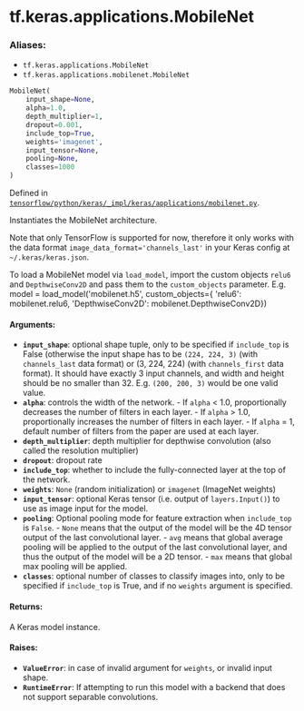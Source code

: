 <div itemscope itemtype="http://developers.google.com/ReferenceObject">
<meta itemprop="name" content="tf.keras.applications.MobileNet" />
</div>

# tf.keras.applications.MobileNet

### Aliases:

* `tf.keras.applications.MobileNet`
* `tf.keras.applications.mobilenet.MobileNet`

``` python
MobileNet(
    input_shape=None,
    alpha=1.0,
    depth_multiplier=1,
    dropout=0.001,
    include_top=True,
    weights='imagenet',
    input_tensor=None,
    pooling=None,
    classes=1000
)
```



Defined in [`tensorflow/python/keras/_impl/keras/applications/mobilenet.py`](https://www.tensorflow.org/code/tensorflow/python/keras/_impl/keras/applications/mobilenet.py).

Instantiates the MobileNet architecture.

Note that only TensorFlow is supported for now,
therefore it only works with the data format
`image_data_format='channels_last'` in your Keras config
at `~/.keras/keras.json`.

To load a MobileNet model via `load_model`, import the custom
objects `relu6` and `DepthwiseConv2D` and pass them to the
`custom_objects` parameter.
E.g.
model = load_model('mobilenet.h5', custom_objects={
                   'relu6': mobilenet.relu6,
                   'DepthwiseConv2D': mobilenet.DepthwiseConv2D})

#### Arguments:

* <b>`input_shape`</b>: optional shape tuple, only to be specified
        if `include_top` is False (otherwise the input shape
        has to be `(224, 224, 3)` (with `channels_last` data format)
        or (3, 224, 224) (with `channels_first` data format).
        It should have exactly 3 input channels,
        and width and height should be no smaller than 32.
        E.g. `(200, 200, 3)` would be one valid value.
* <b>`alpha`</b>: controls the width of the network.
        - If `alpha` < 1.0, proportionally decreases the number
            of filters in each layer.
        - If `alpha` > 1.0, proportionally increases the number
            of filters in each layer.
        - If `alpha` = 1, default number of filters from the paper
             are used at each layer.
* <b>`depth_multiplier`</b>: depth multiplier for depthwise convolution
        (also called the resolution multiplier)
* <b>`dropout`</b>: dropout rate
* <b>`include_top`</b>: whether to include the fully-connected
        layer at the top of the network.
* <b>`weights`</b>: `None` (random initialization) or
        `imagenet` (ImageNet weights)
* <b>`input_tensor`</b>: optional Keras tensor (i.e. output of
        `layers.Input()`)
        to use as image input for the model.
* <b>`pooling`</b>: Optional pooling mode for feature extraction
        when `include_top` is `False`.
        - `None` means that the output of the model
            will be the 4D tensor output of the
            last convolutional layer.
        - `avg` means that global average pooling
            will be applied to the output of the
            last convolutional layer, and thus
            the output of the model will be a
            2D tensor.
        - `max` means that global max pooling will
            be applied.
* <b>`classes`</b>: optional number of classes to classify images
        into, only to be specified if `include_top` is True, and
        if no `weights` argument is specified.


#### Returns:

A Keras model instance.


#### Raises:

* <b>`ValueError`</b>: in case of invalid argument for `weights`,
        or invalid input shape.
* <b>`RuntimeError`</b>: If attempting to run this model with a
        backend that does not support separable convolutions.